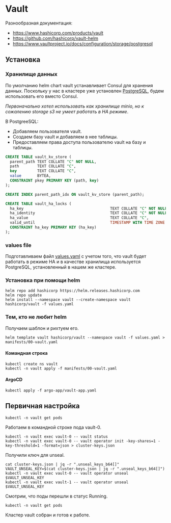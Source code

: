 # Vault

Разнообразная документация:
* https://www.hashicorp.com/products/vault
* https://github.com/hashicorp/vault-helm
* https://www.vaultproject.io/docs/configuration/storage/postgresql

## Установка


### Хранилище данных

По умолчанию helm chart vault устанавливает Consul для хранения данных. Поскольку у нас в кластере уже
установлен [PostgreSQL](../base/Crunchy%20PostgreSQL%20Operator), будем использовать его вместо Consul.

_Первоначально хотел использовать как хранилище minio, но к сожалению storage s3 не умеет работать в HA режиме_. 

В PostgreeSQL:
* Добавляем пользователя vault.
* Cоздаем базу vault и добавляем в нее таблицы.
* Предоставляем права доступа пользователю vault на базу и таблицы.

```sql
CREATE TABLE vault_kv_store (
  parent_path TEXT COLLATE "C" NOT NULL,
  path        TEXT COLLATE "C",
  key         TEXT COLLATE "C",
  value       BYTEA,
  CONSTRAINT pkey PRIMARY KEY (path, key)
);

CREATE INDEX parent_path_idx ON vault_kv_store (parent_path);

CREATE TABLE vault_ha_locks (
  ha_key                                      TEXT COLLATE "C" NOT NULL,
  ha_identity                                 TEXT COLLATE "C" NOT NULL,
  ha_value                                    TEXT COLLATE "C",
  valid_until                                 TIMESTAMP WITH TIME ZONE NOT NULL,
  CONSTRAINT ha_key PRIMARY KEY (ha_key)
);
```

### values file

Подготавливаем файл [values.yaml](values.yaml) с учетом того, что vault будет работать в режиме HA и в качестве
хранилища используется PostgreSQL, установленный в нашем же кластере.

### Установка при помощи helm

    helm repo add hashicorp https://helm.releases.hashicorp.com
    helm repo update
    helm install --namespace vault --create-namespace vault hashicorp/vault -f values.yaml 
    
### Тем, кто не любит helm

Получаем шаблон и рихтуем его. 

    helm template vault hashicorp/vault --namespace vault -f values.yaml > manifests/00-vault.yaml
    
#### Командная строка

    kubectl create ns vault
    kubectl -n vault apply -f manifests/00-vault.yaml

#### ArgoCD

    kubectl apply -f argo-app/vault-app.yaml

## Первичная настройка

    kubectl -n vault get pods

Работаем в командной строке пода vault-0.

    kubectl -n vault exec vault-0 -- vault status
    kubectl -n vault exec vault-0 -- vault operator init -key-shares=1 -key-threshold=1 -format=json > cluster-keys.json

Получили ключ для unseal.

    cat cluster-keys.json | jq -r ".unseal_keys_b64[]"
    VAULT_UNSEAL_KEY=$(cat cluster-keys.json | jq -r ".unseal_keys_b64[]")
    kubectl -n vault exec vault-0 -- vault operator unseal $VAULT_UNSEAL_KEY
    kubectl -n vault exec vault-1 -- vault operator unseal $VAULT_UNSEAL_KEY
    
Смотрим, что поды перешли в статус Running.

    kubectl -n vault get pods

Кластер vault собран и готов к работе.
